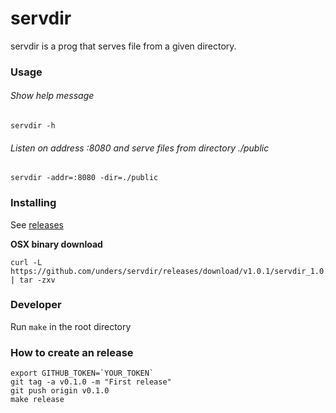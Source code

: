 # servdir
servdir is a prog that serves file from a given directory.

### Usage

###### Show help message
`servdir -h`                            

###### Listen on address :8080 and serve files from directory ./public
`servdir -addr=:8080 -dir=./public`

### Installing
See [releases](https://github.com/unders/servdir/releases)

**OSX binary download**
```
curl -L https://github.com/unders/servdir/releases/download/v1.0.1/servdir_1.0.1_darwin_amd64.tar.gz | tar -zxv
```

### Developer
Run `make` in the root directory

### How to create an release
```
export GITHUB_TOKEN=`YOUR_TOKEN`
git tag -a v0.1.0 -m "First release"
git push origin v0.1.0
make release    
```
